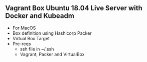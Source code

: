 ## Vagrant Box Ubuntu 18.04 Live Server with Docker and Kubeadm
- For MacOS
- Box definition using Hashicorp Packer
- Virtual Box Target
- Pre-reqs
  - ssh file in ~/.ssh
  - Vagrant, Packer and VirtualBox
